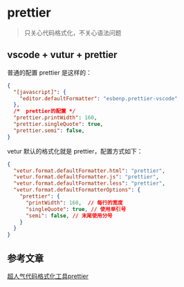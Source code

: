 # prettier

> 只关心代码格式化，不关心语法问题



## vscode + vutur + prettier

普通的配置 prettier 是这样的：

```json
{
  "[javascript]": {
    "editor.defaultFormatter": "esbenp.prettier-vscode"
  },
  /*  prettier的配置 */
  "prettier.printWidth": 160,
  "prettier.singleQuote": true, 
  "prettier.semi": false,
}
```

vetur 默认的格式化就是 prettier，配置方式如下：

```json
{
  "vetur.format.defaultFormatter.html": "prettier",
  "vetur.format.defaultFormatter.js": "prettier",
  "vetur.format.defaultFormatter.less": "prettier",
  "vetur.format.defaultFormatterOptions": {
    "prettier": {
      "printWidth": 160,  // 每行的宽度
      "singleQuote": true, // 使用单引号
      "semi": false, // 末尾使用分号
    }
  }
}
```



## 参考文章

[超人气代码格式化工具prettier](https://juejin.im/post/5cc58039f265da03775c5a6f)

